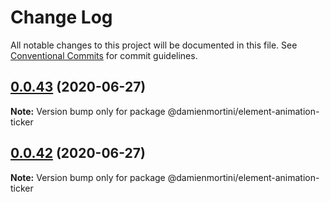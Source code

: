 # Change Log

All notable changes to this project will be documented in this file.
See [Conventional Commits](https://conventionalcommits.org) for commit guidelines.

## [0.0.43](https://github.com/damienmortini/lib/compare/@damienmortini/element-animation-ticker@0.0.42...@damienmortini/element-animation-ticker@0.0.43) (2020-06-27)

**Note:** Version bump only for package @damienmortini/element-animation-ticker





## [0.0.42](https://github.com/damienmortini/lib/compare/@damienmortini/element-animation-ticker@0.0.41...@damienmortini/element-animation-ticker@0.0.42) (2020-06-27)

**Note:** Version bump only for package @damienmortini/element-animation-ticker

